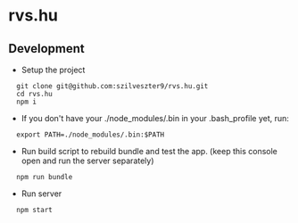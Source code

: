 # rvs.hu

Development
-----------
* Setup the project
```shell
  git clone git@github.com:szilveszter9/rvs.hu.git
  cd rvs.hu
  npm i
```

* If you don't have your ./node_modules/.bin
  in your .bash_profile yet, run:
```shell
  export PATH=./node_modules/.bin:$PATH
```

* Run build script to rebuild bundle and test the app.
  (keep this console open and run the server separately)
```shell
  npm run bundle
```

* Run server
```shell
  npm start
```
